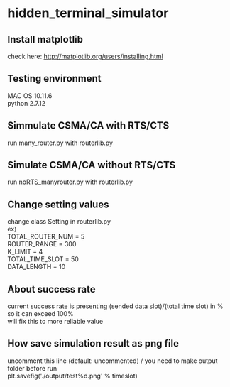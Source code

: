 # hidden_terminal_simulator

## Install matplotlib
check here: http://matplotlib.org/users/installing.html

## Testing environment
MAC OS 10.11.6  
python 2.7.12

## Simmulate CSMA/CA with RTS/CTS
run many_router.py with routerlib.py

## Simulate CSMA/CA without RTS/CTS
run noRTS_manyrouter.py with routerlib.py

## Change setting values
change class Setting in routerlib.py  
ex)  
    TOTAL_ROUTER_NUM = 5  
    ROUTER_RANGE = 300  
    K_LIMIT = 4  
    TOTAL_TIME_SLOT = 50  
    DATA_LENGTH = 10  


## About success rate
current success rate is presenting (sended data slot)/(total time slot) in %
so it can exceed 100%  
will fix this to more reliable value
 
## How save simulation result as png file
uncomment this line (default: uncommented) / you need to make output folder before run  
plt.savefig('./output/test%d.png' % timeslot)
 
